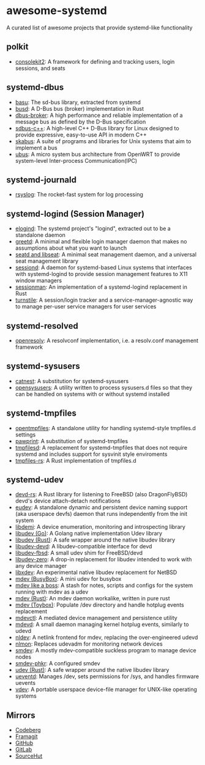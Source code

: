 # awesome-systemd
A curated list of awesome projects that provide systemd-like functionality

## polkit
* [consolekit2](https://github.com/ConsoleKit2/ConsoleKit2): A framework for
defining and tracking users, login sessions, and seats

## systemd-dbus
* [basu](https://sr.ht/~emersion/basu/): The sd-bus library, extracted from
systemd
* [busd](https://github.com/dbus2/busd): A D-Bus bus (broker) implementation
in Rust
* [dbus-broker](https://github.com/bus1/dbus-broker): A high performance
and reliable implementation of a message bus as defined by the D-Bus
specification
* [sdbus-c++](https://github.com/Kistler-Group/sdbus-cpp): A high-level C++
D-Bus library for Linux designed to provide expressive, easy-to-use API in
modern C++
* [skabus](https://skarnet.org/software/skabus/): A suite of programs and
libraries for Unix systems that aim to implement a bus
* [ubus](https://openwrt.org/docs/techref/ubus): A micro system bus
architecture from OpenWRT to provide system-level Inter-process
Communication(IPC)

## systemd-journald
* [rsyslog](https://www.rsyslog.com/): The rocket-fast system for log
processing

## systemd-logind (Session Manager)
* [elogind](https://github.com/elogind/elogind): The systemd project's
"logind", extracted out to be a standalone daemon
* [greetd](https://git.sr.ht/~kennylevinsen/greetd): A minimal and flexible
login manager daemon that makes no assumptions about what you want to launch
* [seatd and libseat](https://git.sr.ht/~kennylevinsen/seatd): A minimal seat
management daemon, and a universal seat management library
* [sessiond](https://jcrd.github.io/sessiond/): A daemon for systemd-based
Linux systems that interfaces with systemd-logind to provide session management
features to X11 window managers
* [sessionman](https://github.com/KillingSpark/sessionman): An implementation
of a systemd-logind replacement in Rust
* [turnstile](https://github.com/chimera-linux/turnstile): A session/login
tracker and a service-manager-agnostic way to manage per-user service managers
for user services

## systemd-resolved
* [openresolv](https://roy.marples.name/projects/openresolv): A resolvconf
implementation, i.e. a resolv.conf management framework

## systemd-sysusers
* [catnest](https://github.com/eweOS/catnest): A substitution for
systemd-sysusers
* [opensysusers](https://github.com/cromerc/opensysusers): A utility written to
process sysusers.d files so that they can be handled on systems with or without
systemd installed

## systemd-tmpfiles
* [opentmpfiles](https://github.com/OpenRC/opentmpfiles): A standalone utility
for handling systemd-style tmpfiles.d settings
* [pawprint](https://github.com/eweOS/pawprint): A substitution of
systemd-tmpfiles
* [tmpfilesd](https://github.com/juur/tmpfilesd): A replacement for
systemd-tmpfiles that does not require systemd and includes support for
sysvinit style enviroments
* [tmpfiles-rs](https://github.com/rust-torino/tmpfiles-rs): A Rust
implementation of tmpfiles.d

## systemd-udev
* [devd-rs](https://codeberg.org/valpackett/devd-rs): A Rust library for
listening to FreeBSD (also DragonFlyBSD) devd's device attach-detach
notifications
* [eudev](https://github.com/eudev-project/eudev): A standalone dynamic and
persistent device naming support (aka userspace devfs) daemon that runs
independently from the init system
* [libdemi](https://github.com/illiliti/libdemi): A device enumeration,
monitoring and introspecting library
* [libudev (Go)](https://github.com/citilinkru/libudev): A Golang native
implementation Udev library
* [libudev (Rust)](https://github.com/dcuddeback/libudev-rs): A safe wrapper
around the native libudev library
* [libudev-devd](https://github.com/wulf7/libudev-devd): A libudev-compatible
interface for devd
* [libudev-fbsd](https://github.com/jiixyj/libudev-fbsd): A small udev shim for
FreeBSD/devd
* [libudev-zero](https://github.com/illiliti/libudev-zero): A drop-in
replacement for libudev intended to work with any device manager
* [libxdev](https://github.com/krytarowski/libxdev): An experimental native
libudev replacement for NetBSD
* [mdev (BusyBox)](https://busybox.net/): A mini udev for busybox
* [mdev like a boss](https://github.com/slashbeast/mdev-like-a-boss): A stash
for notes, scripts and configs for the system running with mdev as a udev
* [mdev (Rust)](https://github.com/rust-italia/mdev): An mdev daemon workalike,
written in pure rust
* [mdev (Toybox)](http://landley.net/toybox/): Populate /dev directory and
handle hotplug events
replacement
* [mdevctl](https://github.com/mdevctl/mdevctl): A mediated device management
and persistence utility
* [mdevd](https://skarnet.org/software/mdevd/): A small daemon managing kernel
hotplug events, similarly to udevd
* [nldev](https://core.suckless.org/nldev/): A netlink frontend for mdev,
replacing the over-engineered udevd
* [nlmon](https://core.suckless.org/nldev/): Replaces udevadm for monitoring
network devices
* [smdev](https://core.suckless.org/smdev/): A mostly mdev-compatible suckless
program to manage device nodes
* [smdev-phkr](https://aur.archlinux.org/packages/smdev): A configured smdev
* [udev (Rust)](https://github.com/Smithay/udev-rs): A safe wrapper around the
native libudev library
* [ueventd](https://android.googlesource.com/platform/system/core/+/master/init/README.ueventd.md):
Manages /dev, sets permissions for /sys, and handles firmware uevents
* [vdev](https://github.com/jcnelson/vdev): A portable userspace device-file
manager for UNIX-like operating systems

## Mirrors
* [Codeberg](https://codeberg.org/firasuke/awesome)
* [Framagit](https://framagit.org/firasuke/awesome)
* [GitHub](https://github.com/firasuke/awesome)
* [GitLab](https://gitlab.com/firasuke/awesome)
* [SourceHut](https://git.sr.ht/~firasuke/awesome)

